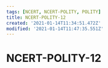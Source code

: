 ```yaml
---
tags: [NCERT, NCERT-POLITY, POLITY]
title: NCERT-POLITY-12
created: '2021-01-14T11:34:51.472Z'
modified: '2021-01-14T11:47:35.551Z'
---
```


# NCERT-POLITY-12

